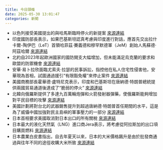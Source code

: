 ```yaml
---
title: 今日頭條
date: 2025-05-30 13:01:47
categories: 新聞            
---
```

- 以色列接受美國提出的與哈馬斯臨時停火的新提案 [來源連結](https://www.thehindu.com/news/morning-digest-may-30-2025/article69636263.ece)
- 印度國防部長表示，如果巴基斯坦認真考慮與印度進行對話，應首先交出拉什卡爾-陶伊巴（LeT）首領哈菲茲·賽義德和穆罕默德軍（JeM）創始人馬蘇德·阿茲哈爾 [來源連結](https://www.thehindu.com/news/national/operation-sindoor-is-not-just-a-military-action-but-indias-frontal-assault-against-terrorism-says-rajnath/article69636892.ece)
- 北約自2023年起歐洲國家的國防開支大幅增加，但未能滿足烏克蘭的要求和歐盟的防禦機會 [來源連結](https://asiatimes.com/2025/05/nato-faces-make-or-break-decision-on-a-post-us-future/)
- 安華·易卜拉欣面臨尤索夫·拉瑟的民事訴訟，指控他在私人住宅性侵害他，安華現為首相，試圖通過援引“有限豁免權”來停止案件 [來源連結](https://asiatimes.com/2025/05/anwars-bold-and-conflicted-bid-for-legal-immunity/)
- 美國商務部長霍華德·盧特尼克表示，印度和巴基斯坦在唐納德·特朗普總統提供兩國貿易通道後達成了“脆弱的停火” [來源連結](https://www.thehindu.com/news/national/india-virtually-rejects-washingtons-claim-of-offering-trade-to-halt-indo-pak-conflict/article69636309.ece)
- 北韓向俄羅斯提供了多達九百萬輪炮彈和火箭發射器彈藥，使俄羅斯能夠增加對平民目標的攻擊 [來源連結](https://www.theguardian.com/world/2025/may/30/ukraine-war-briefing-flood-of-north-korean-arms-to-russia-say-us-japan-and-others)
- 美國計劃將對台北的武器銷售提升到超過唐納德·特朗普首任期間的水平，這是為了威懾中國加強對民主島嶼的軍事壓力的一部分 [來源連結](https://www.japantimes.co.jp/news/2025/05/30/japan/politics/us-taiwan-weapons-sales/)
- 日本首相要求美國取消對日本出口的所有關稅 [來源連結](https://www.japantimes.co.jp/business/2025/05/30/economy/us-japan-negotiations/)
- 日本最大的液化天然氣（LNG）進口商Jera表示，將考慮從阿拉斯加的出口項目購買燃料 [來源連結](https://www.japantimes.co.jp/business/2025/05/30/companies/jera-alaska-gas-project-preliminary-pact/)
- 日本農業白皮書指出，自去年夏天以來，日本的大米價格飆升是由於批發商通過與往年不同的途徑收購大米所致 [來源連結](https://www.japantimes.co.jp/news/2025/05/30/japan/agriculture-white-paper-rice-price-hike/)



